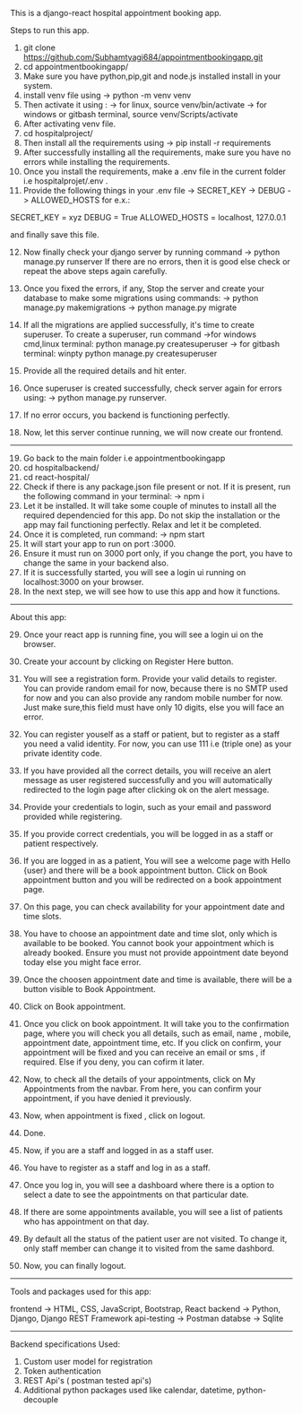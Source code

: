 This is a django-react hospital appointment booking app.

Steps to run this app.

1. git clone https://github.com/Subhamtyagi684/appointmentbookingapp.git
2. cd appointmentbookingapp/
3. Make sure you have python,pip,git and node.js installed install in your system.
4. install venv file using
-> python -m venv venv
5. Then activate it using :
-> for linux,   source venv/bin/activate
-> for windows or gitbash terminal,   source venv/Scripts/activate
6. After activating venv file.
7. cd hospitalproject/
8. Then install all the requirements using
-> pip install -r requirements
9. After successfully installing all the requirements, make sure you have no errors while installing the requirements. 
10. Once you install the requirements, make a .env file in the current folder i.e hospitalprojet/.env . 
11. Provide the following things in your .env file
-> SECRET_KEY
-> DEBUG
-> ALLOWED_HOSTS
for e.x.:

SECRET_KEY = xyz
DEBUG = True
ALLOWED_HOSTS = localhost, 127.0.0.1

and finally save this file.

12. Now finally check your django server by running command
-> python manage.py runserver
If there are no errors, then it is good else check or repeat the above steps again carefully.

13. Once you fixed the errors, if any, Stop the server and create your database to make some migrations using commands:
-> python manage.py makemigrations
-> python manage.py migrate

14. If all the migrations are applied successfully, it's time to create superuser. To create a superuser, run command
->for windows cmd,linux terminal:   python manage.py createsuperuser
-> for gitbash terminal:   winpty python manage.py createsuperuser

15. Provide all the required details and hit enter.
16. Once superuser is created successfully, check server again for errors using:
-> python manage.py runserver.
17. If no error occurs, you backend is functioning perfectly.
18. Now, let this server continue running, we will now create our frontend.

----------------------------------------------------------------------------------------------------------------------------

19. Go back to the main folder i.e appointmentbookingapp
20. cd hospitalbackend/
21. cd react-hospital/
22. Check if there is any package.json file present or not. If it is present, run the following command in your terminal: 
-> npm i
23. Let it be installed. It will take some couple of minutes to install all the required dependencied for this app. Do not skip the installation or the app may fail functioning perfectly. Relax and let it be completed.
24. Once it is completed, run command:
-> npm start
25. It will start your app to run on port :3000.
26. Ensure it must run on 3000 port only, if you change the port, you have to change the same in your backend also.
27. If it is successfully started, you will see a login ui running on localhost:3000 on your browser.
28. In the next step, we will see how to use this app and how it functions.

-------------------------------------------------------------------------------------------------------------------------------

About this app:

29. Once your react app is running fine, you will see a login ui on the browser. 
30. Create your account by clicking on Register Here button.
31. You will see a registration form. Provide your valid details to register. You can provide random email for now, because there is no SMTP used for now and you can also provide any random mobile number for now. Just make sure,this field must have only 10 digits, else you will face an error.
32. You can register youself as a staff or patient, but to register as a staff you need a valid identity. For now, you can use 111 i.e (triple one) as your private identity code.
33. If you have provided all the correct details, you will receive an alert message as user registered successfully and you will automatically redirected to the login page after clicking ok on the alert message.
34. Provide your credentials to login, such as your email and password provided while registering.
35. If you provide correct credentials, you will be logged in as a staff or patient respectively.
36. If you are logged in as a patient, You will see a welcome page with Hello {user} and there will be a book appointment button. Click on Book appointment button and you will be redirected on a book appointment page.
37. On this page, you can check availability for your appointment date and time slots. 
38. You have to choose an appointment date and time slot, only which is available to be booked. You cannot book your appointment which is already booked. Ensure you must not provide appointment date beyond today else you might face error.
39. Once the choosen appointment date and time is available, there will be a button visible to Book Appointment.
40. Click on Book appointment.
41. Once you click on book appointment. It will take you to the confirmation page, where you will check you all details, such as email, name , mobile, appointment date, appointment time, etc. If you click on confirm, your appointment will be fixed and you can receive an email or sms , if required. Else if you deny, you can cofirm it later.
42. Now, to check all the details of your appointments, click on My Appointments from the navbar. From here, you can confirm your appointment, if you have denied it previously.
43. Now, when appointment is fixed , click on logout.
44. Done.

45. Now, if you are a staff and logged in as a staff user.
46. You have to register as a staff and log in as a staff.
47. Once you log in, you will see a dashboard where there is a option to select a date to see the appointments on that particular date.
48. If there are some appointments available, you will see a list of patients who has appointment on that day.
49. By default all the status of the patient user are not visited. To change it, only staff member can change it to visited from the same dashbord.
50. Now, you can finally logout.


---------------------------------------------------------------------------------------------------------------------------------------------------------------------

Tools and packages used for this app:

frontend -> HTML, CSS, JavaScript, Bootstrap, React
backend -> Python, Django, Django REST Framework
api-testing -> Postman
databse -> Sqlite

----------------------------------------------------------------------------------------------------------------------------------------------------------------------


Backend specifications Used:

1. Custom user model for registration
2. Token authentication
3. REST Api's ( postman tested api's)
4. Additional python packages used like calendar, datetime, python-decouple 










